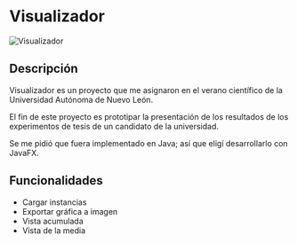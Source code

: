 # Visualizador


![Visualizador](https://user-images.githubusercontent.com/10622989/38955766-33345834-431b-11e8-8bbf-04ccf878e256.png)

## Descripción

Visualizador es un proyecto que me asignaron en el verano científico de la Universidad Autónoma de Nuevo León.

El fin de este proyecto es prototipar la presentación de los resultados de los experimentos de tesis de un candidato de la universidad.

Se me pidió que fuera implementado en Java; así que eligí desarrollarlo con JavaFX.

## Funcionalidades 
- Cargar instancias
- Exportar gráfica a imagen
- Vista acumulada
- Vista de la media
